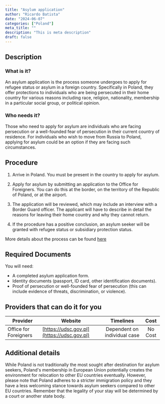 ```yaml
---
title: "Asylum application"
author: "Ricardo Batista"
date: "2024-06-07"
categories: ["Poland"]
meta_title: ""
description: "This is meta description"
draft: false
---
```


## Description
### What is it?
An asylum application is the process someone undergoes to apply for refugee status or asylum in a foreign country. Specifically in Poland, they offer protections to individuals who are being persecuted in their home country for various reasons including race, religion, nationality, membership in a particular social group, or political opinion.

### Who needs it?
Those who need to apply for asylum are individuals who are facing persecution or a well-founded fear of persecution in their current country of residence. For individuals who wish to move from Russia to Poland, applying for asylum could be an option if they are facing such circumstances.

## Procedure
1. Arrive in Poland. You must be present in the country to apply for asylum.
2. Apply for asylum by submitting an application to the Office for Foreigners.
   You can do this at the border, on the territory of the Republic of Poland, or at the airport.
   
3. The application will be reviewed, which may include an interview with a Border Guard officer. The applicant will have to describe in detail the reasons for leaving their home country and why they cannot return. 
   
4. If the procedure has a positive conclusion, an asylum seeker will be granted with refugee status or subsidiary protection status.

More details about the process can be found [here](https://udsc.gov.pl/en/cudzoziemcy/uchodzcy-i-osoby-podlegajace-ochronie-udzielanej-na-terytorium-rzeczypospolitej-polskiej/procedure-for-granting-refugee-status-to-foreigners/)

## Required Documents
You will need:

- A completed asylum application form.
- Identity documents (passport, ID card, other identification documents).
- Proof of persecution or well-founded fear of persecution (this can include evidence of threats, discrimination, or violence).

## Providers that can do it for you

| Provider        |     Website     |     Timelines    |       Cost      |
| --------------- | --------------- |  :-------------: | :-------------: |
| Office for Foreigners     |  [https://udsc.gov.pl](https://udsc.gov.pl)       |      Dependent on individual case      |        No Cost       |

## Additional details
While Poland is not traditionally the most sought after destination for asylum seekers, Poland's membership in European Union potentially creates the environment for relocation to other EU countries eventually. However, please note that Poland adheres to a stricter immigration policy and they have a less welcoming stance towards asylum seekers compared to other EU countries. Remember that the legality of your stay will be determined by a court or another state body.